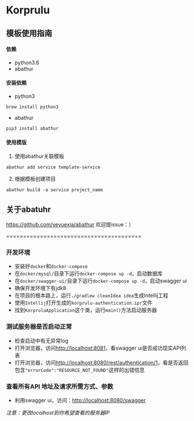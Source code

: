 Korprulu
==========

## 模板使用指南
#### 依赖
- python3.6
- abathur

#### 安装依赖

- python3

```
brew install python3
```

- abathur

```
pip3 install abathur
```

#### 使用模版
1. 使用abathur关联模板

```
abathur add service template-service
```

2. 根据模板创建项目

```
abathur build -a service project_name
```

## 关于abatuhr
https://github.com/yeyuexia/abathur
欢迎提issue：）


========================================

### 开发环境
- 安装好`docker`和`docker-compose`
- 在`docker/mysql/`目录下运行`docker-compose up -d`，启动数据库
- 在`docker/swagger-ui/`目录下运行`docker-compose up -d`，启动swagger ui
- 确保开发环境下有jdk8
- 在项目的根本路上，运行`./gradlew cleanIdea idea`生成Intellij工程
- 使用`Intellij`打开生成的`korprulu-authentication.ipr`文件
- 找到`KorpruluApplication`这个类，运行`main()`方法启动服务器

### 测试服务器是否启动正常

- 检查启动中有无异常log
- 打开浏览器，访问<http://localhost:8081>，看swagger ui是否成功现实API列表
- 打开浏览器，访问<http://localhost:8080/rest/authentication/1>，看是否返回包含`"errorCode":"RESOURCE_NOT_FOUND"`这样的出错信息

### 查看所有API 地址及请求所需方式、参数

- 利用swagger ui，访问：<http://localhost:8080/swagger>

*注意：更改localhost到你希望查看的服务器IP*
